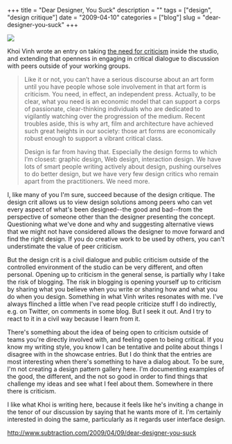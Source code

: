 +++
title = "Dear Designer, You Suck"
description = ""
tags = ["design", "design critique"]
date = "2009-04-10"
categories = ["blog"]
slug = "dear-designer-you-suck"
+++



  <div class="notebook-screenshot"><a href="http://www.subtraction.com/2009/04/09/dear-designer-you-suck"><img src="/media/bluga/wt49dfb1283a59c.jpg"/></a></div><p>Khoi Vinh wrote an entry on taking <a href="http://www.subtraction.com/2009/04/09/dear-designer-you-suck">the need for criticism</a> inside the studio, and extending that openness in engaging in critical dialogue to discussion with peers outside of your working groups.</p>
<blockquote><p>Like it or not, you can’t have a serious discourse about an art form until you have people whose sole involvement in that art form is criticism. You need, in effect, an independent press. Actually, to be clear, what you need is an economic model that can support a corps of passionate, clear-thinking individuals who are dedicated to vigilantly watching over the progression of the medium. Recent troubles aside, this is why art, film and architecture have achieved such great heights in our society: those art forms are economically robust enough to support a vibrant critical class.</p>
<p>Design is far from having that. Especially the design forms to which I’m closest: graphic design, Web design, interaction design. We have lots of smart people writing actively about design, pushing ourselves to do better design, but we have very few design critics who remain apart from the practitioners. We need more. </p></blockquote>
<p>I, like many of you I'm sure, succeed because of the design critique. The design crit allows us to view design solutions among peers who can vet every aspect of what's been designed--the good and bad--from the perspective of someone other than the designer presenting the concept. Questioning what we've done and why and suggesting alternative views that we might not have considered allows the designer to move forward and find the right design. If you do creative work to be used by others, you can't understimate the value of peer criticism. </p>
<p>But the design crit is a civil dialogue and public criticism outside of the controlled environment of the studio can be very different, and often personal. Opening up to criticism in the general sense, is partially why I take the risk of blogging. The risk in blogging is opening yourself up to criticism by sharing what you believe when you write or sharing how and what you do when you design. Something in what Vinh writes resonates with me. I've always flinched a little when I've read people criticize stuff I do indirectly, e.g. on Twitter, on comments in some blog. But I seek it out. And I try to react to it in a civil way because I learn from it. </p>
<p>There's something about the idea of being open to criticism outside of teams you're directly involved with, and feeling open to being critical. If you know my writing style, you know I can be tentative and polite about things I disagree with in the showcase entries. But I do think that the entries are most interesting when there's something to have a dialog about. To be sure, I'm not creating a design pattern gallery here. I'm documenting examples of the good, the different, and the not so good in order to find things that challenge my ideas and see what I feel about them. Somewhere in there there is criticism. </p>
<p>I like what Khoi is writing here, because it feels like he's inviting a change in the tenor of our discussion by saying that he wants more of it. I'm certainly interested in doing the same, particularly as it regards user interface design.</p>
    
  <a href="http://www.subtraction.com/2009/04/09/dear-designer-you-suck">http://www.subtraction.com/2009/04/09/dear-designer-you-suck</a>
